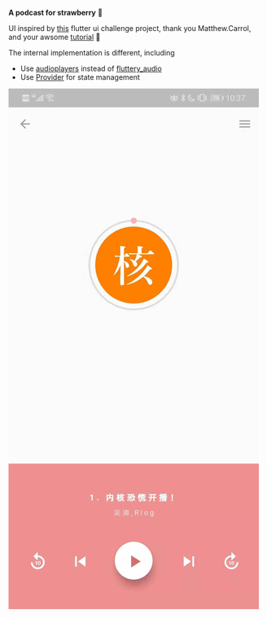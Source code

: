**A podcast for strawberry** 🍓

UI inspired by [this](https://github.com/matthew-carroll/flutter_ui_challenge_music_player) flutter ui challenge project, thank you Matthew.Carrol, and your awsome [tutorial](https://www.youtube.com/watch?v=FE7Vtzq52xg) 🎉

The internal implementation is different, including

- Use [audioplayers](https://pub.dev/packages/audioplayers) instead of [fluttery_audio](https://pub.dev/packages/fluttery_audio)
- Use [Provider](https://pub.dev/packages/provider) for state management

![screencast](https://github.com/magodo/berrycast/blob/master/screencast.jpg)
